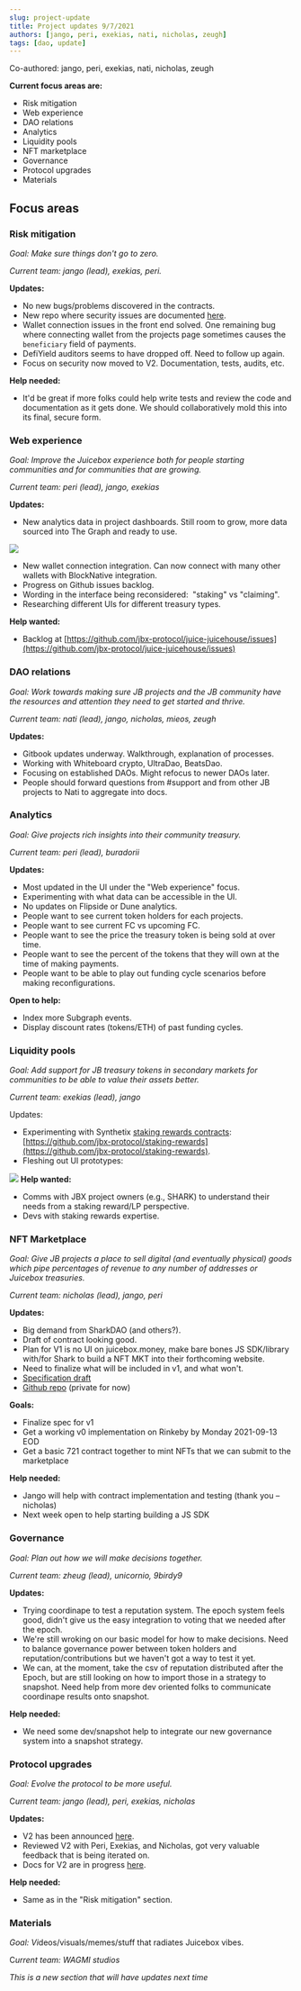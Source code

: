 ```yaml
---
slug: project-update
title: Project updates 9/7/2021
authors: [jango, peri, exekias, nati, nicholas, zeugh]
tags: [dao, update]
---
```


Co-authored: jango, peri, exekias, nati, nicholas, zeugh

**Current focus areas are:**

- Risk mitigation
- Web experience
- DAO relations
- Analytics
- Liquidity pools
- NFT marketplace
- Governance
- Protocol upgrades
- Materials

## Focus areas

### Risk mitigation

*Goal: Make sure things don't go to zero.*

*Current team: jango (lead), exekias, peri.*

**Updates:**

- No new bugs/problems discovered in the contracts. 
- New repo where security issues are documented [here](https://github.com/jbx-protocol/juice-security).
- Wallet connection issues in the front end solved. One remaining bug where connecting wallet from the projects page sometimes causes the `beneficiary` field of payments.
- DefiYield auditors seems to have dropped off. Need to follow up again.
- Focus on security now moved to V2. Documentation, tests, audits, etc.

**Help needed:**

- It'd be great if more folks could help write tests and review the code and documentation as it gets done. We should collaboratively mold this into its final, secure form.

### Web experience

*Goal: Improve the Juicebox experience both for people starting communities and for communities that are growing.*

*Current team: peri (lead), jango, exekias*

**Updates:**

- New analytics data in project dashboards. Still room to grow, more data sourced into The Graph and ready to use.

![](image-4.png)
- New wallet connection integration. Can now connect with many other wallets with BlockNative integration.
- Progress on Github issues backlog.
- Wording in the interface being reconsidered:  "staking" vs "claiming". 
- Researching different UIs for different treasury types.

**Help wanted:**

- Backlog at [https://github.com/jbx-protocol/juice-juicehouse/issues](https://github.com/jbx-protocol/juice-juicehouse/issues)

### DAO relations

*Goal: Work towards making sure JB projects and the JB community have the resources and attention they need to get started and thrive.*

*Current team: nati (lead), jango, nicholas, mieos, zeugh*

**Updates:**

- Gitbook updates underway. Walkthrough, explanation of processes. 
- Working with Whiteboard crypto, UltraDao, BeatsDao.
- Focusing on established DAOs. Might refocus to newer DAOs later.
- People should forward questions from #support and from other JB projects to Nati to aggregate into docs.

### Analytics

*Goal: Give projects rich insights into their community treasury.*

*Current team: peri (lead), buradorii*

**Updates:**

- Most updated in the UI under the "Web experience" focus.
- Experimenting with what data can be accessible in the UI.
- No updates on Flipside or Dune analytics.
- People want to see current token holders for each projects.
- People want to see current FC vs upcoming FC.
- People want to see the price the treasury token is being sold at over time.
- People want to see the percent of the tokens that they will own at the time of making payments.
- People want to be able to play out funding cycle scenarios before making reconfigurations.

**Open to help:**

- Index more Subgraph events.
- Display discount rates (tokens/ETH) of past funding cycles.

### Liquidity pools

*Goal: Add support for JB treasury tokens in secondary markets for communities to be able to value their assets better.*

*Current team: exekias (lead), jango*

Updates:

- Experimenting with Synthetix [staking rewards contracts](https://github.com/Synthetixio/synthetix/blob/develop/contracts/StakingRewards.sol): [https://github.com/jbx-protocol/staking-rewards](https://github.com/jbx-protocol/staking-rewards).
- Fleshing out UI prototypes:

![](image-3.png)
**Help wanted:**

- Comms with JBX project owners (e.g., SHARK) to understand their needs from a staking reward/LP perspective.
- Devs with staking rewards expertise.

### NFT Marketplace

*Goal: Give JB projects a place to sell digital (and eventually physical) goods which pipe percentages of revenue to any number of addresses or Juicebox treasuries.*

*Current team: nicholas (lead), jango, peri*

**Updates:**

- Big demand from SharkDAO (and others?).
- Draft of contract looking good.
- Plan for V1 is no UI on juicebox.money, make bare bones JS SDK/library with/for Shark to build a NFT MKT into their forthcoming website. 
- Need to finalize what will be included in v1, and what won't.
- [Specification draft](https://hackmd.io/QIzjphTdQjKpb-JYOS_Viw)
- [Github repo](https://github.com/jbx-protocol/juice-NFTMKT) (private for now)

**Goals:**

- Finalize spec for v1
- Get a working v0 implementation on Rinkeby by Monday 2021-09-13 EOD
- Get a basic 721 contract together to mint NFTs that we can submit to the marketplace

**Help needed:**

- Jango will help with contract implementation and testing (thank you –nicholas)
- Next week open to help starting building a JS SDK

### Governance

*Goal: Plan out how we will make decisions together.*

*Current team: zheug (lead), unicornio, 9birdy9*

**Updates:**

- Trying coordinape to test a reputation system. The epoch system feels good, didn't give us the easy integration to voting that we needed after the epoch. 
- We're still wroking on our basic model for how to make decisions. Need to balance governance power between token holders and reputation/contributions but we haven't got a way to test it yet.
- We can, at the moment, take the csv of reputation distributed after the Epoch, but are still looking on how to import those in a strategy to snapshot.
Need help from more dev oriented folks to communicate coordinape results onto snapshot.

**Help needed:**

- We need some dev/snapshot help to integrate our new governance system into a snapshot strategy.

### Protocol upgrades

*Goal: Evolve the protocol to be more useful.*

C*urrent team: jango (lead), peri, exekias, nicholas*

**Updates:**

- V2 has been announced [here](../juicebox-v2/).
- Reviewed V2 with Peri, Exekias, and Nicholas, got very valuable feedback that is being iterated on.
- Docs for V2 are in progress [here](https://docs.juicebox.money/overview).

**Help needed:**

- Same as in the "Risk mitigation" section.

### Materials

*Goal: Vi*deos/visuals/memes/stuff that radiates Juicebox vibes.

C*urrent team: WAGMI studios*

*This is a new section that will have updates next time*
